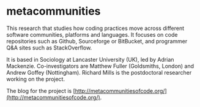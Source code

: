 metacommunities
===============


This research  that studies how coding practices move across different software communities, platforms and languages. It focuses on code repositories such as Github, Sourceforge or BitBucket, and programmer Q&A sites such as StackOverflow.

It is based in Sociology at Lancaster University (UK), led by Adrian Mackenzie. Co-investigators are Matthew Fuller (Goldsmiths, London) and Andrew Goffey (Nottingham). Richard Mills is the postdoctoral researcher working on the project. 

The blog for the project is [http://metacommunitiesofcode.org/](http://metacommunitiesofcode.org/).
